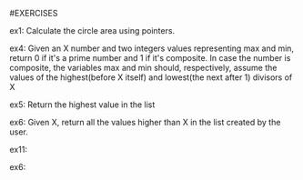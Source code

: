 #EXERCISES

<p>ex1: Calculate the circle area using pointers.</p>
<p>ex4: Given an X number and two integers values representing max and min, return 0 if it's a prime number and 1 if it's composite. In case the number is composite, the variables max and min should, respectively, assume the values of the highest(before X itself) and lowest(the next after 1) divisors of X  </p>
<p>ex5: Return the highest value in the list</p>
<p>ex6: Given X, return all the values higher than X in the list created by the user.</p>
<p>ex11: </p>
<p>ex6: </p>

